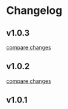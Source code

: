 # Changelog


## v1.0.3

[compare changes](https://github.com/aksharahegde/nuxt-glow/compare/v1.0.2...v1.0.3)

## v1.0.2

[compare changes](https://github.com/aksharahegde/nuxt-glow/compare/v1.0.1...v1.0.2)

## v1.0.1

